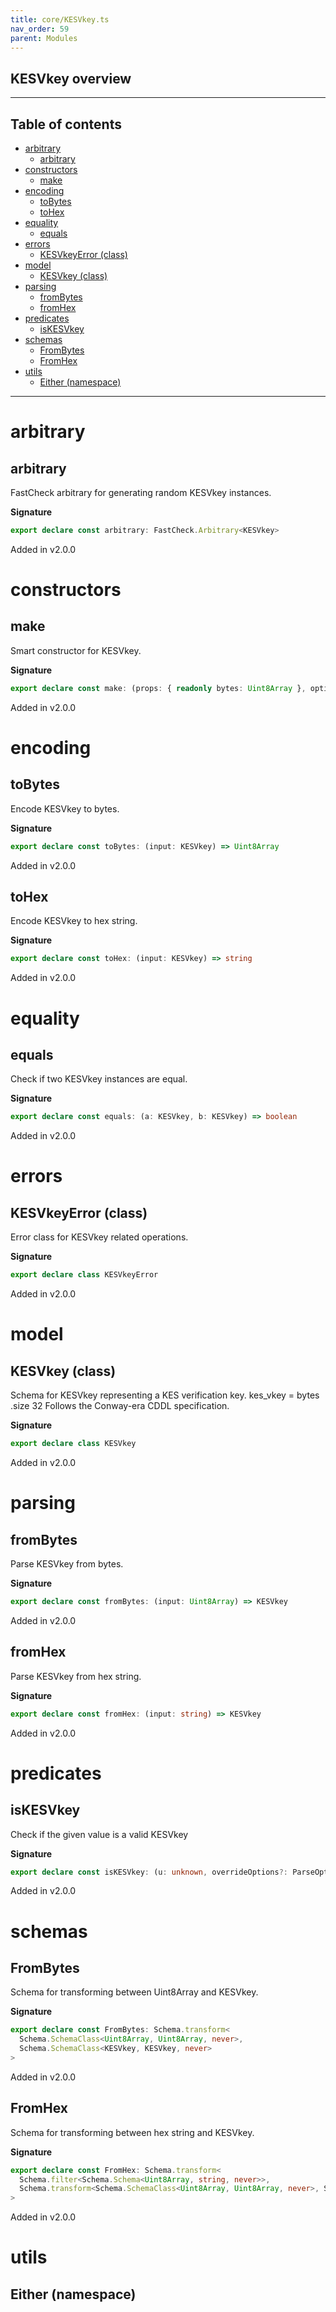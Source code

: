 ```yaml
---
title: core/KESVkey.ts
nav_order: 59
parent: Modules
---
```


## KESVkey overview

---

<h2 class="text-delta">Table of contents</h2>

- [arbitrary](#arbitrary)
  - [arbitrary](#arbitrary-1)
- [constructors](#constructors)
  - [make](#make)
- [encoding](#encoding)
  - [toBytes](#tobytes)
  - [toHex](#tohex)
- [equality](#equality)
  - [equals](#equals)
- [errors](#errors)
  - [KESVkeyError (class)](#kesvkeyerror-class)
- [model](#model)
  - [KESVkey (class)](#kesvkey-class)
- [parsing](#parsing)
  - [fromBytes](#frombytes)
  - [fromHex](#fromhex)
- [predicates](#predicates)
  - [isKESVkey](#iskesvkey)
- [schemas](#schemas)
  - [FromBytes](#frombytes-1)
  - [FromHex](#fromhex-1)
- [utils](#utils)
  - [Either (namespace)](#either-namespace)

---

# arbitrary

## arbitrary

FastCheck arbitrary for generating random KESVkey instances.

**Signature**

```ts
export declare const arbitrary: FastCheck.Arbitrary<KESVkey>
```

Added in v2.0.0

# constructors

## make

Smart constructor for KESVkey.

**Signature**

```ts
export declare const make: (props: { readonly bytes: Uint8Array }, options?: Schema.MakeOptions | undefined) => KESVkey
```

Added in v2.0.0

# encoding

## toBytes

Encode KESVkey to bytes.

**Signature**

```ts
export declare const toBytes: (input: KESVkey) => Uint8Array
```

Added in v2.0.0

## toHex

Encode KESVkey to hex string.

**Signature**

```ts
export declare const toHex: (input: KESVkey) => string
```

Added in v2.0.0

# equality

## equals

Check if two KESVkey instances are equal.

**Signature**

```ts
export declare const equals: (a: KESVkey, b: KESVkey) => boolean
```

Added in v2.0.0

# errors

## KESVkeyError (class)

Error class for KESVkey related operations.

**Signature**

```ts
export declare class KESVkeyError
```

Added in v2.0.0

# model

## KESVkey (class)

Schema for KESVkey representing a KES verification key.
kes_vkey = bytes .size 32
Follows the Conway-era CDDL specification.

**Signature**

```ts
export declare class KESVkey
```

Added in v2.0.0

# parsing

## fromBytes

Parse KESVkey from bytes.

**Signature**

```ts
export declare const fromBytes: (input: Uint8Array) => KESVkey
```

Added in v2.0.0

## fromHex

Parse KESVkey from hex string.

**Signature**

```ts
export declare const fromHex: (input: string) => KESVkey
```

Added in v2.0.0

# predicates

## isKESVkey

Check if the given value is a valid KESVkey

**Signature**

```ts
export declare const isKESVkey: (u: unknown, overrideOptions?: ParseOptions | number) => u is KESVkey
```

Added in v2.0.0

# schemas

## FromBytes

Schema for transforming between Uint8Array and KESVkey.

**Signature**

```ts
export declare const FromBytes: Schema.transform<
  Schema.SchemaClass<Uint8Array, Uint8Array, never>,
  Schema.SchemaClass<KESVkey, KESVkey, never>
>
```

Added in v2.0.0

## FromHex

Schema for transforming between hex string and KESVkey.

**Signature**

```ts
export declare const FromHex: Schema.transform<
  Schema.filter<Schema.Schema<Uint8Array, string, never>>,
  Schema.transform<Schema.SchemaClass<Uint8Array, Uint8Array, never>, Schema.SchemaClass<KESVkey, KESVkey, never>>
>
```

Added in v2.0.0

# utils

## Either (namespace)
